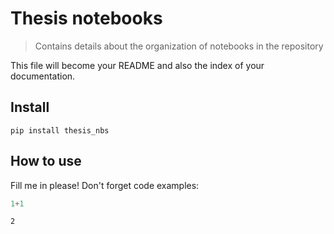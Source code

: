 # Thesis notebooks
> Contains details about the organization of notebooks in the repository


This file will become your README and also the index of your documentation.

## Install

```
pip install thesis_nbs
```

## How to use

Fill me in please! Don't forget code examples:

```python
1+1
```




    2


